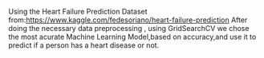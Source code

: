 Using the Heart Failure Prediction Dataset from:https://www.kaggle.com/fedesoriano/heart-failure-prediction
After doing the necessary data preprocessing , using GridSearchCV we chose the most acurate Machine Learning Model,based on accuracy,and use it to predict if a person has a heart disease or not.
